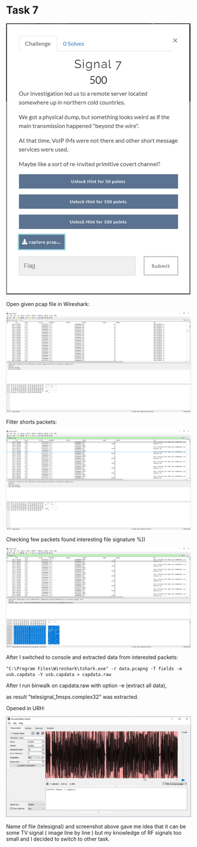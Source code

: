 # Task 7

![text](img/cts_task7.png)

Open given pcap file in Wireshark:

![1](img/task7_1.png)

Filter shorts packets:

![1](img/task7_2.png)

Checking few packets found interesting file signature %))

![1](img/task7_3.png)

After I switched to console and extracted data from interested packets:

```
"C:\Program Files\Wireshark\tshark.exe" -r data.pcapng -T fields -e usb.capdata -Y usb.capdata > capdata.raw
```

After I run binwalk on capdata.raw with option -e (extract all data),

as result "telesignal_1msps.complex32" was extracted.

Opened in URH:

![1](img/task7_4.png)

Name of file (telesignal) and screenshot above gave me idea that it can be some TV signal ( image line by line ) but my knowledge of RF signals too small and I decided to switch to other task.

